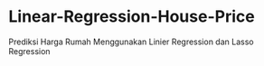 # Linear-Regression-House-Price
Prediksi Harga Rumah Menggunakan Linier Regression dan Lasso Regression
